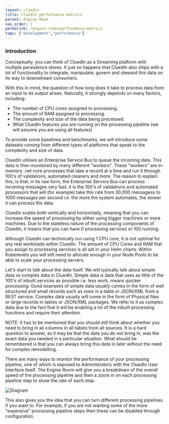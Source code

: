 ```yaml
---
layout: cluedin
title: CluedIn performance metrics
parent: Engine Room
nav_order: 1
permalink: /engine-room/performance-metrics
tags: ["development","performance"]
---
```


### Introduction

Conceptually, you can think of CluedIn as a Streaming platform with multiple persistence stores. It just so happens that CluedIn also ships with a lot of functionality to integrate, manipulate, govern and steward this data on its way to downstream consumers. 

With this in mind, the question of how long does it take to process data from an input to its output arises. Naturally, it strongly depends on many factors, including: 

 - The number of CPU cores assigned to processing. 
 - The amount of RAM assigned to processing.
 - The complexity and size of the data being processed.
 - What CluedIn features you are running on the processing pipeline (we will assume you are using all features)

 To provide some baselines and benchmarks, we will introduce some datasets coming from different types of platforms that speak to the complexity and size of data. 

 CluedIn utilises an Enterprise Service Bus to queue the incoming data. This data is then monitored by many different "workers". These "workers" are in-memory .net core processes that take a record at a time and run it through 100's of validations, automated cleaners and more. The reason to explain this, is that, in its raw form, the Enterprise Service Bus can process incoming messages very fast, it is the 100's of validations and automated processors that will (for example) take this rate from 30,000 messagess to 1000 messages per second i.e. the more the system automates, the slower it can process the data. 

 CluedIn scales both vertically and horizontally, meaning that you can increase the speed of processing by either using bigger machines or more machines. Due to the stateless nature of the processing components of CluedIn, it means that you can have 0 processing services or 100 running. 

 Although CluedIn can technically run using 1 CPU core, it is not optimal for any real workloads within CluedIn. The amount of CPU Cores and RAM that you assign to processing services is all set in your Helm charts. Within Kuberenets you will still need to allocate enough in your Node Pools to be able to scale your processing servers. 

 Let's start to talk about the data itself. We will typically talk about simple data vs complex data in CluedIn. Simple data is  data that uses as little of the 100's of inbuilt services as possible i.e. less work, means quicker processing. Good examples of simple data usually comes in the form of well structured and small records such as rows in a table or JSON/XML from a REST service. Complex data usually will come in the form of Physical files or large records in tables or JSON/XML packages. We refer to it as complex data due to the fact that it will be enabling a lot of the inbuilt processing functions and require their attention. 

 NOTE: It has to be mentioned that you should still think about whether you need to bring in all columns in all tables from all sources. It is a hard question to answer, as it may be that the data you do not bring in, was the exact data you needed in a particular situation. What should be remembered is that you can always bring this data in later without the need for complex remodelling. 

 There are many ways to monitor the performance of your processing pipeline, one of which is exposed to Administrators with the CluedIn User Interface itself. The Engine Room will give you a breakdown of the overall speed of the processing pipeline and then a zoom in on each processing pipeline step to show the rate of each step.

 ![Diagram](../assets/images/development/engine-room.png)

 This also gives you the idea that you can turn different processing pipelines if you want to. For example, if you are not wanting some of the more "expensive" processing pipeline steps then these can be disabled through configuration. 